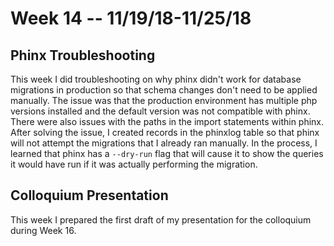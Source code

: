 # Week 14 -- 11/19/18-11/25/18

## Phinx Troubleshooting
This week I did troubleshooting on why phinx didn't work for database migrations in production so that schema changes don't need to be applied manually. The issue was that the production environment has multiple php versions installed and the default version was not compatible with phinx. There were also issues with the paths in the import statements within phinx. After solving the issue, I created records in the phinxlog table so that phinx will not attempt the migrations that I already ran manually.  In the process, I learned that phinx has a `--dry-run` flag that will cause it to show the queries it would have run if it was actually performing the migration.

## Colloquium Presentation
This week I prepared the first draft of my presentation for the colloquium during Week 16.